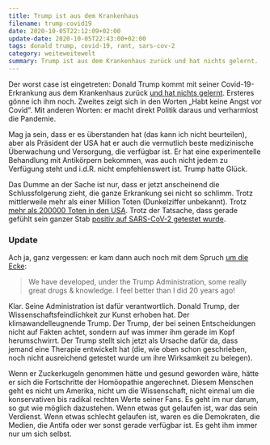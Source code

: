 ```yaml
---
title: Trump ist aus dem Krankenhaus
filename: trump-covid19
date: 2020-10-05T22:12:09+02:00
update-date: 2020-10-05T22:43:00+02:00
tags: donald trump, covid-19, rant, sars-cov-2
category: weiteweitewelt
summary: Trump ist aus dem Krankenhaus zurück und hat nichts gelernt.
---
```

Der worst case ist eingetreten: Donald Trump kommt mit seiner Covid-19-Erkrankung aus dem Krankenhaus zurück [und hat nichts gelernt](https://www.tagesschau.de/ausland/trump-corona-krankenhaus-101.html). Ersteres gönne ich ihm noch. Zweites zeigt sich in den Worten „Habt keine Angst vor Covid“. Mit anderen Worten: er macht direkt Politik daraus und verharmlost die Pandemie.

Mag ja sein, dass er es überstanden hat (das kann ich nicht beurteilen), aber als Präsident der USA hat er auch die vermutlich beste medizinische Überwachung und Versorgung, die verfügbar ist. Er hat eine experimentelle Behandlung mit Antikörpern bekommen, was auch nicht jedem zu Verfügung steht und i.d.R. nicht empfehlenswert ist. Trump hatte Glück.

Das Dumme an der Sache ist nur, dass er jetzt anscheinend die Schlussfolgerung zieht, die ganze Erkrankung sei nicht so schlimm. Trotz mittlerweile mehr als einer Million Toten (Dunkelziffer unbekannt). Trotz [mehr als 200000 Toten in den USA](https://de.wikipedia.org/wiki/COVID-19-Pandemie_in_den_Vereinigten_Staaten#Statistiken). Trotz der Tatsache, dass gerade gefühlt sein ganzer Stab [positiv auf SARS-CoV-2 getestet wurde](https://www.tagesschau.de/multimedia/video/video-766395.html).

### Update

Ach ja, ganz vergessen: er kam dann auch noch mit dem Spruch [um die Ecke](https://www.theguardian.com/us-news/2020/oct/05/donald-trump-walter-reed-hospital-covid-19):

> We have developed, under the Trump Administration, some really great drugs & knowledge. I feel better than I did 20 years ago!

Klar. Seine Administration ist dafür verantwortlich. Donald Trump, der Wissenschaftsfeindlichkeit zur Kunst erhoben hat. Der klimawandelleugnende Trump. Der Trump, der bei seinen Entscheidungen nicht auf Fakten achtet, sondern auf was immer ihm gerade im Kopf herumschwirrt. Der Trump stellt sich jetzt als Ursache dafür da, dass jemand eine Therapie entwickelt hat (die, wie oben schon geschrieben, noch nicht ausreichend getestet wurde um ihre Wirksamkeit zu belegen).

Wenn er Zuckerkugeln genommen hätte und gesund geworden wäre, hätte er sich die Fortschritte der Homöopathie angerechnet. Diesem Menschen geht es nicht um Amerika, nicht um die Wissenschaft, nicht einmal um die konservativen bis radikal rechten Werte seiner Fans. Es geht im nur darum, so gut wie möglich dazustehen. Wenn etwas gut gelaufen ist, war das sein Verdienst. Wenn etwas schlecht gelaufen ist, waren es die Demokraten, die Medien, die Antifa oder wer sonst gerade verfügbar ist. Es geht ihm immer nur um sich selbst.
